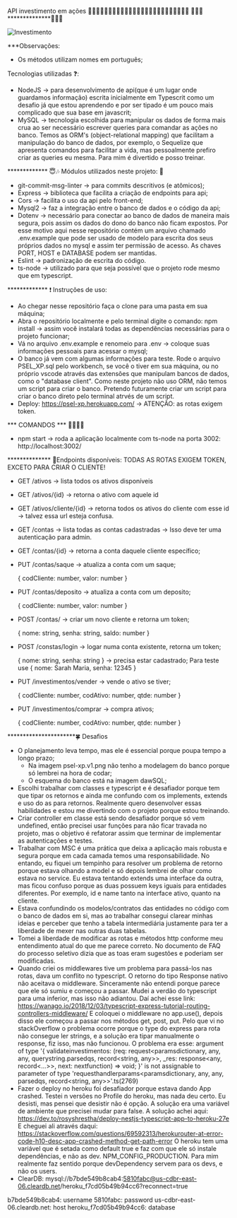 API investimento em ações
🌟🌟🌟🌟🌟🌟🌟🌟🌟🌟🌟🌟🌟🌟🌟🌟🌟🌟🌟🌟🌟🌟🌟🌟🌟
:dizzy::dizzy::dizzy:**************:dizzy::dizzy::dizzy:

![Investimento](https://media4.giphy.com/media/RLzvxHDMUoq092A5TV/giphy.gif?cid=ecf05e47hr61m06w4v527x6d2f9f50ih7ih4o7plr94byg50&rid=giphy.gif)

***Observações:
* Os métodos utilizam nomes em português;

Tecnologias utilizadas :question::

* NodeJS -> para desenvolvimento de api(que é um lugar onde guardamos informação) escrita inicialmente em Typescrit como um desafio já que estou aprendendo e por ser tipado é um pouco mais complicado que sua base em javascrit;
* MySQL -> tecnologia escolhida para manipular os dados de forma mais crua ao ser necessário escrever queries para comandar as ações no banco. Temos as ORM's (object-relational mapping) que facilitam a manipulação do banco de dados, por exemplo, o Sequelize que apresenta comandos para facilitar a vida, mas pessoalmente prefiro criar as queries eu mesma. Para mim é divertido e posso treinar.

************* 😇:notes:
Módulos utilizados neste projeto:
:seedling:
* git-commit-msg-linter -> para commits descritivos (e atômicos);
* Express -> biblioteca que facilita a criação de endpoints para api;
* Cors -> facilita o uso da api pelo front-end;
* Mysql2 -> faz a integração entre o banco de dados e o código da api;
* Dotenv -> necessário para conectar ao banco de dados de maneira mais segura, pois assim os dados do dono do banco não ficam expostos. Por esse motivo aqui nesse repositório contém um arquivo chamado .env.example que pode ser usado de modelo para escrita dos seus próprios dados no mysql e assim ter permissão de acesso. As chaves PORT, HOST e DATABASE podem ser mantidas.
* Eslint -> padronização de escrita do código.
* ts-node -> utilizado para que seja possível que o projeto rode mesmo que em typescript.

************* :exclamation:
Instruções de uso:
* Ao chegar nesse repositório faça o clone para uma pasta em sua máquina;
* Abra o repositório localmente e pelo terminal digite o comando: npm install -> assim você instalará todas as dependências necessárias para o projeto funcionar;
* Vá no arquivo .env.example e renomeio para .env -> coloque suas informações pessoais para acessar o mysql;
* O banco já vem com algumas informações para teste. Rode o arquivo PSEL_XP.sql pelo workbench, se você o tiver em sua máquina, ou no próprio vscode através das extensões que manipulam bancos de dados, como o "database client". Como neste projeto não uso ORM, não temos um script para criar o banco. Pretendo futuramente criar um script para criar o banco direto pelo terminal atrvés de um script.
* Deploy: https://psel-xp.herokuapp.com/ -> ATENÇÃO: as rotas exigem token.

*** COMANDOS ***
:pray::pray::pray::pray:
- npm start -> roda a aplicação localmente com ts-node na porta 3002: http://localhost:3002/

************** :white_flower:Endpoints disponíveis:
TODAS AS ROTAS EXIGEM TOKEN, EXCETO PARA CRIAR O CLIENTE!

 - GET /ativos -> lista todos os ativos disponíveis
 - GET /ativos/{id} -> retorna o ativo com aquele id
 - GET /ativos/cliente/{id} -> retorna todos os ativos do cliente com esse id -> talvez essa url esteja confusa.
 - GET /contas -> lista todas as contas cadastradas -> Isso deve ter uma autenticação para admin.
 - GET /contas/{id} -> retorna a conta daquele cliente específico;
- PUT /contas/saque -> atualiza a conta com um saque;

  { codCliente: number, valor: number }

- PUT /contas/deposito -> atualiza a conta com um deposito;

  { codCliente: number, valor: number }

- POST /contas/ -> criar um novo cliente e retorna um token;
  
  { nome: string, senha: string, saldo: number }

- POST /constas/login -> logar numa conta existente, retorna um token;

  { nome: string, senha: string } -> precisa estar cadastrado;
  Para teste use { nome: Sarah Maria, senha: 12345 }

- PUT /investimentos/vender -> vende o ativo se tiver;

  { codCliente: number, codAtivo: number, qtde: number }

- PUT /investimentos/comprar -> compra ativos;
  
  { codCliente: number, codAtivo: number, qtde: number }

**********************:four_leaf_clover:
Desafios
* O planejamento leva tempo, mas ele é essencial porque poupa tempo a longo prazo;
  - Na imagem psel-xp.v1.png não tenho a modelagem do banco porque só lembrei na hora de codar;
  - O esquema do banco está na imagem dawSQL;
* Escolhi trabalhar com classes e typescript e é desafiador porque tem que tipar os retornos e ainda me confundo com os implements, extends e uso do as para retornos. Realmente quero desenvolver essas habilidades e estou me divertindo com o projeto porque estou treinando.
* Criar controller em classe está sendo desafiador porque só vem undefined, então precisei usar funções para não ficar travada no projeto, mas o objetivo é refatorar assim que terminar de implementar as autenticações e testes.
* Trabalhar com MSC é uma prática que deixa a aplicação mais robusta e segura porque em cada camada temos uma responsabilidade. No entando, eu fiquei um tempinho para resolver um problema de retorno porque estava olhando a model e só depois lembrei de olhar como estava no service. Eu estava tentando extends uma interface da outra, mas ficou confuso porque as duas possuem keys iguais para entidades diferentes. Por exemplo, id e name tanto na interface ativo, quanto na cliente.
* Estava confundindo os modelos/contratos das entidades no código com o banco de dados em si, mas ao trabalhar consegui clarear minhas ideias e perceber que tenho a tabela intermediária justamente para ter a liberdade de mexer nas outras duas tabelas.
* Tomei a liberdade de modificar as rotas e métodos http conforme meu entendimento atual do que me parece correto. No documento de FAQ do processo seletivo dizia que as toas eram sugestões e poderiam ser modificadas.
* Quando criei os middlewares tive um problema para passá-los nas rotas, dava um conflito no typescript. O retorno do tipo Response nativo não aceitava o middleware. Sinceramente não entendi porque parece que ele só sumiu e começou a passar. Mudei a verdão do typescript para uma inferior, mas isso não adiantou. Daí achei esse link:
https://wanago.io/2018/12/03/typescript-express-tutorial-routing-controllers-middleware/
E coloquei o middleware no app.use(), depois disso ele começou a passar nos métodos get, post, put. Pelo que vi no stackOverflow o problema ocorre porque o type do express para rota não consegue ler strings, e a solução era tipar manualmente o response, fiz isso, mas não funcionou.
O problema era esse:
argument of type '{ validateinvestimentos: (req: request<paramsdictionary, any, any, querystring.parsedqs, record<string, any>>, _res: response<any, record<...>>, next: nextfunction) => void; }' is not assignable to parameter of type 'requesthandlerparams<paramsdictionary, any, any, parsedqs, record<string, any>>'.ts(2769)
* Fazer o deploy no heroku foi desafiador porque estava dando App crashed. Testei n versões no Profile do heroku, mas nada deu certo. Eu desisti, mas pensei que desistir não é opção. A solução era uma variável de ambiente que precisei mudar para false.
A solução achei aqui: https://dev.to/rosyshrestha/deploy-nestjs-typescript-app-to-heroku-27e
E cheguei ali através daqui: https://stackoverflow.com/questions/69592313/herokurouter-at-error-code-h10-desc-app-crashed-method-get-path-error
O heroku tem uma variável que é setada como default true e faz com que ele só instale dependências, e não as dev. NPM_CONFIG_PRODUCTION. Para mim realmente faz sentido porque devDependency servem para os devs, e não os users.
* ClearDB:  mysql://b7bde549b8cab4:5810fabc@us-cdbr-east-06.cleardb.net/heroku_f7cd05b49b94cc6?reconnect=true

b7bde549b8cab4: username
5810fabc: password
us-cdbr-east-06.cleardb.net: host
heroku_f7cd05b49b94cc6: database

